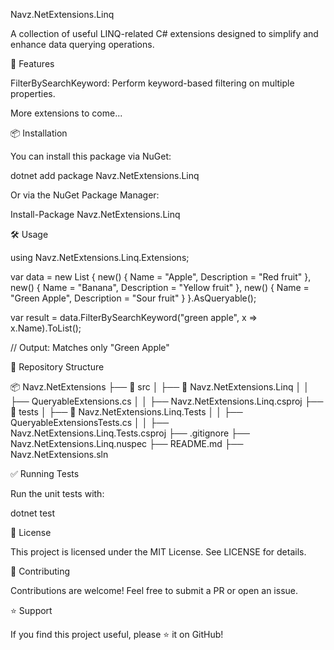 Navz.NetExtensions.Linq




A collection of useful LINQ-related C# extensions designed to simplify and enhance data querying operations.

🚀 Features

FilterBySearchKeyword: Perform keyword-based filtering on multiple properties.

More extensions to come...

📦 Installation

You can install this package via NuGet:

 dotnet add package Navz.NetExtensions.Linq

Or via the NuGet Package Manager:

Install-Package Navz.NetExtensions.Linq

🛠 Usage

using Navz.NetExtensions.Linq.Extensions;

var data = new List<TestEntity>
{
    new() { Name = "Apple", Description = "Red fruit" },
    new() { Name = "Banana", Description = "Yellow fruit" },
    new() { Name = "Green Apple", Description = "Sour fruit" }
}.AsQueryable();

var result = data.FilterBySearchKeyword("green apple", x => x.Name).ToList();

// Output: Matches only "Green Apple"

📂 Repository Structure

📦 Navz.NetExtensions
├── 📂 src
│   ├── 📂 Navz.NetExtensions.Linq
│   │   ├── QueryableExtensions.cs
│   │   ├── Navz.NetExtensions.Linq.csproj
├── 📂 tests
│   ├── 📂 Navz.NetExtensions.Linq.Tests
│   │   ├── QueryableExtensionsTests.cs
│   │   ├── Navz.NetExtensions.Linq.Tests.csproj
├── .gitignore
├── Navz.NetExtensions.Linq.nuspec
├── README.md
├── Navz.NetExtensions.sln

✅ Running Tests

Run the unit tests with:

dotnet test

📜 License

This project is licensed under the MIT License. See LICENSE for details.

🤝 Contributing

Contributions are welcome! Feel free to submit a PR or open an issue.

⭐ Support

If you find this project useful, please ⭐ it on GitHub!